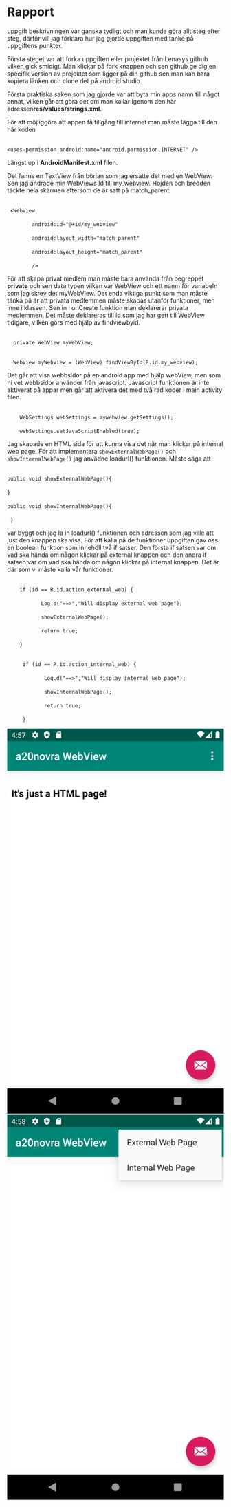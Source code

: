 # Rapport

uppgift beskrivningen var ganska tydligt och man kunde göra allt steg efter steg, därför vill jag förklara hur jag gjorde uppgiften med tanke på uppgiftens punkter.

Första steget var att forka uppgiften eller projektet från Lenasys github vilken gick smidigt. Man klickar på fork knappen och sen github ge dig en specifik version av projektet som ligger på din github sen man kan bara kopiera länken och clone det på android studio.

Första praktiska saken som jag gjorde var att byta min apps namn till något annat, vilken går att göra det om man kollar igenom den här adressen**res/values/strings.xml**.

För att möjliggöra att appen få tillgång till internet man måste lägga till den här koden

```

<uses-permission android:name="android.permission.INTERNET" />

```

Längst up i **AndroidManifest.xml** filen.

Det fanns en TextView från början som jag ersatte det med en WebView. Sen jag ändrade min WebViews Id till my_webview. Höjden och bredden täckte hela skärmen eftersom de är satt på match_parent.

```

 <WebView

        android:id="@+id/my_webview"

        android:layout_width="match_parent"

        android:layout_height="match_parent"

        />

```

För att skapa privat medlem man måste bara använda från begreppet **private** och sen data typen vilken var WebView och ett namn för variabeln som jag skrev det myWebView. Det enda viktiga punkt som man måste tänka på är att privata medlemmen måste skapas utanför funktioner, men inne i klassen. Sen in i onCreate funktion man deklarerar privata medlemmen. Det måste deklareras till id som jag har gett till WebView tidigare, vilken görs med hjälp av findviewbyid.

```

  private WebView myWebView;

```

```

  WebView myWebView = (WebView) findViewById(R.id.my_webview);

```

Det går att visa webbsidor på en android app med hjälp webView, men som ni vet webbsidor använder från javascript. Javascript funktionen är inte aktiverat på appar men går att aktivera det med två rad koder i main activity filen.

```

    WebSettings webSettings = mywebview.getSettings();

    webSettings.setJavaScriptEnabled(true);

```



Jag skapade en HTML sida för att kunna visa det när man klickar på internal web page. För att implementera `showExternalWebPage()` och `showInternalWebPage()` jag anvädne loadurl() funktionen. Måste säga att

```

public void showExternalWebPage(){

}

public void showInternalWebPage(){

 }

```

var byggt och jag la in loadurl() funktionen och adressen som jag ville att just den knappen ska visa. För att kalla på de funktioner uppgiften gav oss en boolean funktion som innehöll två if satser. Den första if satsen var om vad ska hända om någon klickar på external knappen och den andra if satsen var om vad ska hända om någon klickar på internal knappen. Det är där som vi måste kalla vår funktioner.

```

    if (id == R.id.action_external_web) {

           Log.d("==>","Will display external web page");

           showExternalWebPage();

           return true;

    }

```

```

     if (id == R.id.action_internal_web) {

            Log.d("==>","Will display internal web page");

            showInternalWebPage();

            return true;

     }

```

![](1.png)
![](2.png)